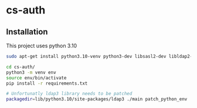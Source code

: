 # cs-auth

## Installation

This project uses python 3.10

```bash
sudo apt-get install python3.10-venv python3-dev libsasl2-dev libldap2-dev libssl-dev libldb-dev libldap2-dev
```

```bash
cd cs-auth/
python3 -m venv env
source env/bin/activate
pip install -r requirements.txt

# Unfortunatly ldap3 library needs to be patched
packagedir=lib/python3.10/site-packages/ldap3 ./main patch_python_env
```

